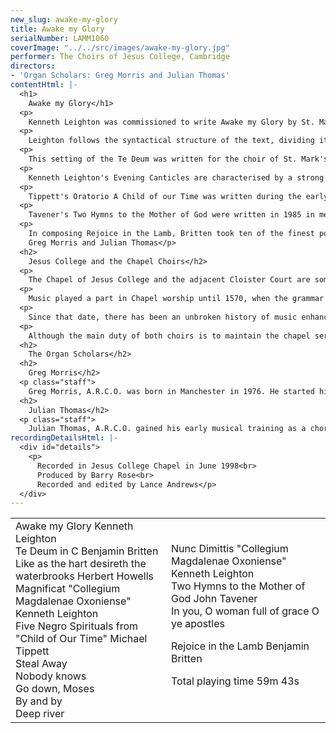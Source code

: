 ```yaml
---
new_slug: awake-my-glory
title: Awake my Glory
serialNumber: LAMM1060
coverImage: "../../src/images/awake-my-glory.jpg"
performer: The Choirs of Jesus College, Cambridge
directors:
- 'Organ Scholars: Greg Morris and Julian Thomas'
contentHtml: |-
  <h1>
    Awake my Glory</h1>
  <p>
    Kenneth Leighton was commissioned to write Awake my Glory by St. Mary's Cathedral, Edinburgh for the centenary celebrations in October 1979. It is the first of two pieces on this recording to set a text by the eighteenth-century poet Christopher Smart, who suffered from a severe mental illness, but maintained a strong faith which shines through in his writings.</p>
  <p>
    Leighton follows the syntactical structure of the text, dividing it into three main sections. The work opens with a gradual awakening in the organ before a solo soprano heralds the appearance of the choir with a rhythmically-charged dialogue between voices and organ. The second section of the piece introduces bird-like characteristics for the lines "Soon as the stately, night-exploding bird, In lively lay, sings welcome to the dawn." This passage builds to a magnificent climax at the words which form the central message of the text: "My fellow subjects of the eternal King, I gladly join your matins and with you confess his Presence and report his praise". The work ends with a development of the soprano solo phrase from the opening, this time for the full choir, bringing it to a peaceful conclusion.</p>
  <p>
    This setting of the Te Deum was written for the choir of St. Mark's, North Audley Street, London. Britten divides the long text into three sections. The excitement of the unusual opening, generated entirely by the rhythmic interplay of choir and organ, reaches a climax at the words 'Heaven and earth are full of your glory'. As Britten modulates to A major for the central section, each voice is highlighted in turn, climaxing in a unison phrase for full choir, 'The Father of an infinite majesty'. The lyrical writing for treble solo in the middle section contrasts sharply with what has gone before, as the text concentrates on the redeeming work of Christ. The return to C major introduces a build-up in a similar vein to the opening. But the climax reaches one note higher, and the music drives on into an Animato development. The piece ends quietly with the supplication, 'Let me never be confounded', recalling the start of the treble solo. Like as the hart desireth the waterbrooks is the third of Herbert Howells' four anthems for choir and organ, written in January 1941. (The text, taken from Psalm 42, is perhaps all the more poignant when viewed in the context of the Second World War.) This anthem, like many of Howells' choral and organ works, is in an arch form: opening quietly, building to a climax and subsiding to a quiet end. The tenors and basses introduce the main pining melody which leads into the pleading question "When shall I come to appear before the presence of God?" This is answered by the sopranos with a melancholy phrase "My tears have been my meat day and night'; which builds to the central question "Where is now thy God?" At the return of the opening melody, the sopranos embellish it with a floating descant, and this idea is continued with a solo soprano at "When shall I come to appear before the presence of God?"</p>
  <p>
    Kenneth Leighton's Evening Canticles are characterised by a strong rhythmical energy and textural contrasts. For the most part the organ plays a supporting role, but it is also used to punctuate the different sections of the Magnificat and Nunc Dimittis to great effect, for instance before "For he that is mighty" and the diminuendo into "He remembering his mercy". The Gloria of the Magnificat begins like a recapitulation of the opening but it soon moves into a new idea, with cascading entries at "world without end" mirroring the strong upward movement of many of the phrases in the Magnificat. In the Nunc Dimittis, after a tranquil opening, the music builds in texture and dynamic towards the soaring phrase "and to be the glory of thy people Israel." This is then contrasted with a graceful, scherzo-like Gloria which fades away into silence. The popularity of these canticles undoubtedly stems from their vibrancy of text-setting and the stylistic diversity within Leighton's unmistakable musical voice.</p>
  <p>
    Tippett's Oratorio A Child of our Time was written during the early years of the Second World War. Its composition was prompted by an event of 1938 in which a young Polish Jew sheltering in Paris disappeared after murdering a minor Nazi diplomat in protest against the persecution of his parents. The oratorio is an impassioned plea against what Tippett saw as the senseless brutality of war, and the Five Negro Spirituals play a central role in his overall plan. Not only are they a brilliantly imaginative substitute for the chorales in Baroque Passions, but they also give expression to an important message of the oratorio; by mixing music from such different cultures in one piece, Tippett is emphasising that people from different backgrounds can learn to live with greater mutual respect and tolerance. In the oratorio, the spirituals are incorporated seamlessly into the musical fabric of the work, a process aided by their orchestral accompaniment and the style of the settings. In arranging the spirituals for unaccompanied choir, Tippett gave them clearer beginnings, and incorporated many of the original orchestral counterpoints into the choral sound. What the settings lose in orchestral colour they easily regain in the increased intimacy which unaccompanied performance gives to them. Tippett, always a very deep-thinking composer, once said, 'I have to sing songs for those who can't sing themselves.' In these spirituals, with the help of another tradition, he achieves just that.</p>
  <p>
    Tavener's Two Hymns to the Mother of God were written in 1985 in memory of his own mother. The first, a canon for double choir, sets a text from the liturgy of St. Basil. The words of the second come from the Vigil Service of the Dormition of the Mother of God. It consists of a chant-like melody repeated three times with different accompaniments. Both pieces are full of the mystical quality typical of so much of Tavener's work. This is created by the use of very simple melodic and harmonic material, simple construction and extremely slow tempi.</p>
  <p>
    In composing Rejoice in the Lamb, Britten took ten of the finest portions of Smart's poem, Jubilate Agno, the main theme of which is the worship of God by the whole of creation, and grouped them into four larger sections. The opening sequence starts with a subdued invocation to worship, which leads into a lively section in which various Old Testament characters are recalled. A beautiful 'Hallelujah Chorus' closes this sequence, and makes passing reference to an idea which becomes of central importance later on; the place of art in the worship of God. A sequence of three solos tells how nature, represented here by the cat, the mouse and the flower, gives glory to God by its very being. Each melody is a miniature gem, encapsulating perfectly the mood of the words. The following section sets the most poignant part of the text, in which Smart identifies his position with that of Christ: "For I am under the same accusation with my Saviour - For they said, he is besides himself "A. but he that was born of a virgin shall deliver me out of all". Starting with the most intense music of the cantata, with some abrupt changes of harmony, the music reaches a glorious climax and, eventually, a sense of rest at the words 'shall deliver me out of all'. The final words of the ensuing Bass solo introduce the important theme for the closing sequence: 'For M is Music, and therefore he is God'. The energy of the penultimate chorus subsides into calm, 'the devils themselves are at rest', and a repeat of the 'Hallelujah chorus' brings the work to an exquisite conclusion.<br>
    Greg Morris and Julian Thomas</p>
  <h2>
    Jesus College and the Chapel Choirs</h2>
  <p>
    The Chapel of Jesus College and the adjacent Cloister Court are some of the oldest buildings in Cambridge, dating back to the twelfth century. They were built as part of a Benedictine nunnery to St. Radegund. It is said, however, that by the last years of the fifteenth century, only two nuns remained: one of great age, the other pregnant! In 1496, John Alcock, Bishop of Ely, dissolved the convent and founded his own chantry, grammar school and university college on the site.</p>
  <p>
    Music played a part in Chapel worship until 1570, when the grammar school was closed. Apart from a brief period between 1634 and 1642, services were spoken until 1849, when a choir of boys and men, on the Cathedral model, was introduced on the initiative of one of the Fellows, Sir John Sutton, who also made a gift of a new organ by Bishop.</p>
  <p>
    Since that date, there has been an unbroken history of music enhancing the worship in the college chapel. The College's decision to become co-residential in the late 1970's led to the formation of the Mixed Choir in 1982, to operate in conjunction with the choir of boys and men; the gentlemen being common to both. The Mixed Choir is made up of Choral Exhibitioners of the college, supplemented by volunteers from throughout the University and Town. Two Organ Scholars share the duties of recruiting, training, conducting and accompanying the choirs, as well as studying for a degree at the university.</p>
  <p>
    Although the main duty of both choirs is to maintain the chapel services, they regularly undertake a variety of concerts, cathedral evensongs, recordings and tours. In recent years, the choirs have sung in St. Paul's, Canterbury, Lincoln, St. Alban's, Rochester and Blackburn Cathedrals, and have toured USA, Holland, Italy, Sweden, Denmark, Ireland and Scotland. To celebrate the College's quincentenary in 1996, the Chapel Choirs produced a commemorative recording, including a cantata for choir and orchestra commissioned from the English composer, Francis Grier.</p>
  <h2>
    The Organ Scholars</h2>
  <h2>
    Greg Morris</h2>
  <p class="staff">
    Greg Morris, A.R.C.O. was born in Manchester in 1976. He started his musical career with the Manchester Cathedral Voluntary Choir, and later with the Manchester Grammar School Choir, with whom he appeared several times with the Hall=E9 Orchestra. He started to study the organ under Andrew Dean at Manchester Grammar School, and was organist there between 1991 and 1994. On leaving the school he had a year as Organ Scholar at the Queen's Free Chapel of St George in Windsor Castle, before arriving at Jesus College in 1995. He gained his Associateship of the Royal College of Organists in the Summer of 1994. He currently studies the organ with Paul Stubbings, Director of Music at St Martin-in-the-Fields, Trafalgar Square, where he is now Organ Scholar (having graduated in June 1998), a post which he combines with post-graduate study at Royal Holloway College, London. Tours with choirs, whether singing, accompanying or conducting have taken him to Sweden, Scotland, Germany, Holland, Italy, France, Spain and USA.</p>
  <h2>
    Julian Thomas</h2>
  <p class="staff">
    Julian Thomas, A.R.C.O. gained his early musical training as a chorister at Salisbury Cathedral, and in 1985 began organ lessons with David Halls, the Assistant Organist there. From 1990 to 1995 he was a music and academic scholar at Charterhouse, participating in and organising a wide range of musical activities both in the school and beyond. Whilst there he became an Associate of the Royal College of Organists, in January 1995. After leaving school, Julian held the Organ Scholarship at Lincoln Cathedral, regularly playing for services and taking choir practices, as well as teaching music at the Cathedral School. As Organ Scholar at Jesus College he has directed the Mixed Choir for the last two years during which time they have toured the East Coast of the USA, Belgium and Holland, and given numerous events in this country. He is studying for a degree in Music and currently learns the organ with David Sanger.</p>
recordingDetailsHtml: |-
  <div id="details">
    <p>
      Recorded in Jesus College Chapel in June 1998<br>
      Produced by Barry Rose<br>
      Recorded and edited by Lance Andrews</p>
  </div>
---
```


<table class="tracktable">
  <tbody>
    <tr>
      <td class="column1">
        <span class="trackname">Awake my Glory</span> <span class="composer">Kenneth Leighton</span><br>
        <span class="trackname">Te Deum in C</span> <span class="composer">Benjamin Britten</span><br>
        <span class="trackname">Like as the hart desireth the waterbrooks</span> <span class="composer">Herbert Howells</span><br>
        <span class="trackname">Magnificat "Collegium Magdalenae Oxoniense"</span> <span class="composer">Kenneth Leighton</span><br>
        <span class="trackname">Five Negro Spirituals from "Child of Our Time"</span> <span class="composer">Michael Tippett</span><br>
        <span class="trackname">Steal Away</span><br>
        <span class="trackname">Nobody knows</span><br>
        <span class="trackname">Go down, Moses</span><br>
        <span class="trackname">By and by</span><br>
        <span class="trackname">Deep river</span>
      </td>
      <td class="column2">
        <span class="trackname">Nunc Dimittis "Collegium Magdalenae Oxoniense"</span> <span class="composer">Kenneth Leighton</span><br>
        <span class="trackname">Two Hymns to the Mother of God</span> <span class="composer">John Tavener</span><br>
        <span class="trackname">In you, O woman full of grace</span> <span class="trackname">O ye apostles</span>
        <p>					<span class="trackname">Rejoice in the Lamb</span> <span class="composer">Benjamin Britten</span></p>
        <p>					<span id="playingtime">Total playing time 59m 43s</span></p>
      </td>
    </tr>
  </tbody>
</table>
